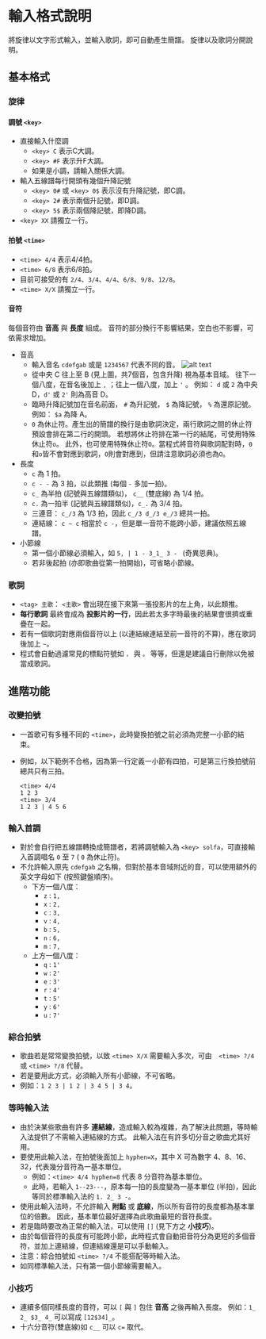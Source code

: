 # 輸入格式說明

將旋律以文字形式輸入，並輸入歌詞，即可自動產生簡譜。
旋律以及歌詞分開說明。

## 基本格式

### 旋律
#### 調號 `<key>`
* 直接輸入什麼調
    - `<key> C` 表示C大調。
    - `<key> #F` 表示升F大調。
    - 如果是小調，請輸入關係大調。
* 輸入五線譜每行開頭有幾個升降記號
    - `<key> 0#` 或 `<key> 0$` 表示沒有升降記號，即C調。
    - `<key> 2#` 表示兩個升記號，即D調。
    - `<key> 5$` 表示兩個降記號，即降D調。
* `<key> XX` 請獨立一行。

#### 拍號 `<time>`
* `<time> 4/4` 表示4/4拍。
* `<time> 6/8` 表示6/8拍。
* 目前可接受的有 `2/4`、`3/4`、`4/4`、`6/8`、`9/8`、`12/8`。
* `<time> X/X` 請獨立一行。

#### 音符
每個音符由 __音高__ 與 __長度__ 組成。
音符的部分換行不影響結果，空白也不影響，可依需求增加。
* 音高
    - 輸入音名 `cdefgab` 或是 `1234567` 代表不同的音。
      ![alt text](image/c_scale.png "基本音域")
    - 從中央 C 往上至 B (見上圖，共7個音，包含升降) 視為基本音域。
      往下一個八度，在音名後加上 `,` ；往上一個八度，加上 `'` 。
      例如： `d` 或 `2` 為中央 D，`d'` 或 `2'` 則為高音 D。
    - 臨時升降記號加在音名前面， `#` 為升記號， `$` 為降記號， `%` 為還原記號。
      例如： `$a` 為降 A。
    - `0` 為休止符。產生出的簡譜的換行是由歌詞決定，兩行歌詞之間的休止符預設會排在第二行的開頭。
      若想將休止符排在第一行的結尾，可使用特殊休止符`o`。
      此外，也可使用特殊休止符`O`。當程式將音符與歌詞配對時，`0`和`o`皆不會對應到歌詞，`O`則會對應到，但請注意歌詞必須也為`O`。
* 長度
    - `c` 為 1 拍。
    - `c - -` 為 3 拍，以此類推 (每個 `-` 多加一拍)。
    - `c_` 為半拍 (記號與五線譜類似)， `c__` (雙底線) 為 1/4 拍。
    - `c.` 為一拍半 (記號與五線譜類似)，`c_.` 為 3/4 拍。
    - 三連音： `c_/3` 為 1/3 拍，因此 `c_/3 d_/3 e_/3` 總共一拍。
    - 連結線： `c ~ c` 相當於 `c -`，但是單一音符不能跨小節，建議依照五線譜。
* 小節線
    - 第一個小節線必須輸入，如 `5, | 1 - 3_1_ 3 - ` (奇異恩典)。
    - 若非後起拍 (亦即歌曲從第一拍開始)，可省略小節線。

### 歌詞
* `<tag> 主歌`： `<主歌>` 會出現在接下來第一張投影片的左上角，以此類推。
* __每行歌詞__ 最終會成為 __投影片的一行__，因此若太多字時最後的結果會很擠或重疊在一起。
* 若有一個歌詞對應兩個音符以上 (以連結線連結至前一音符的不算)，應在歌詞後加上 `~`。
* 程式會自動過濾常見的標點符號如 `，` 與 `。` 等等，但還是建議自行刪除以免被當成歌詞。



## 進階功能

### 改變拍號
* 一首歌可有多種不同的 `<time>`，此時變換拍號之前必須為完整一小節的結束。
* 例如，以下範例不合格，因為第一行定義一小節有四拍，可是第三行換拍號前總共只有三拍。
  
  ```
  <time> 4/4
  1 2 3
  <time> 3/4
  1 2 3 | 4 5 6
  ```

### 輸入首調
* 對於會自行把五線譜轉換成簡譜者，若將調號輸入為 `<key> solfa`，可直接輸入首調唱名 `0` 至 `7` ( `0` 為休止符)。
* 不允許輸入原先 `cdefgab` 之名稱，但對於基本音域附近的音，可以使用額外的英文字母如下 (按照鍵盤順序)。
  - 下方一個八度：
    - `z` : `1,`
    - `x` : `2,`
    - `c` : `3,`
    - `v` : `4,`
    - `b` : `5,`
    - `n` : `6,`
    - `m` : `7,`
  - 上方一個八度：
    - `q` : `1'`
    - `w` : `2'`
    - `e` : `3'`
    - `r` : `4'`
    - `t` : `5'`
    - `y` : `6'`
    - `u` : `7'`

### 綜合拍號
* 歌曲若是常常變換拍號，以致 `<time> X/X` 需要輸入多次，可由　`<time> ?/4` 或 `<time> ?/8`  代替。
* 若是要用此方式，必須輸入所有小節線，不可省略。
* 例如：`1 2 3 | 1 2 | 3 4 5 | 3 4`。

### 等時輸入法
* 由於決某些歌曲有許多 __連結線__，造成輸入較為複雜，為了解決此問題，等時輸入法提供了不需輸入連結線的方式。
  此輸入法在有許多切分音之歌曲尤其好用。
* 要使用此輸入法，在拍號後面加上 `hyphen=X`，其中 X 可為數字 4、8、16、32，代表幾分音符為一基本單位。
  - 例如：`<time> 4/4 hyphen=8` 代表 8 分音符為基本單位。
  - 此時，若輸入 `1--23---`，原本每一拍的長度變為一基本單位 (半拍)，因此等同於標準輸入法的 `1. 2_ 3 -`。
* 使用此輸入法時，不允許輸入 __附點__ 或 __底線__，所以所有音符的長度都為基本單位的倍數。
  因此，基本單位最好選擇為此歌曲最短的音符長度。
* 若是臨時要改為正常的輸入法，可以使用 `[]` (見下方之 __小技巧__)。
* 由於每個音符的長度有可能跨小節，此時程式會自動把音符分為更短的多個音符，並加上連結線，但連結線還是可以手動輸入。
* 注意：綜合拍號如 `<time> ?/4` 不能搭配等時輸入法。
* 如同標準輸入法，只有第一個小節線需要輸入。

### 小技巧
* 連續多個同樣長度的音符，可以 `[` 與 `]` 包住 __音高__ 之後再輸入長度。
  例如：`1_ 2_ $3_ 4_` 可以寫成 `[12$34]_`。
* 十六分音符(雙底線)如 `c__` 可以 `c=` 取代。





